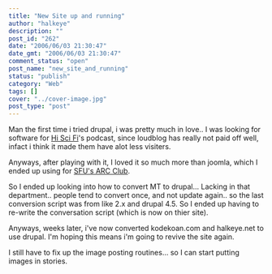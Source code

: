 ```yaml
---
title: "New Site up and running"
author: "halkeye"
description: ""
post_id: "262"
date: "2006/06/03 21:30:47"
date_gmt: "2006/06/03 21:30:47"
comment_status: "open"
post_name: "new_site_and_running"
status: "publish"
category: "Web"
tags: []
cover: "../cover-image.jpg"
post_type: "post"
---
```


Man the first time i tried drupal, i was pretty much in love.. I was looking for software for [Hi Sci Fi](http://www.hiscifi.com)'s podcast, since loudblog has really not paid off well, infact i think it made them have alot less visiters.

Anyways, after playing with it, I loved it so much more than joomla, which I ended up using for [SFU's ARC Club](http://www.sfuarc.com).

So I ended up looking into how to convert MT to drupal... Lacking in that department.. people tend to convert once, and not update again.. so the last conversion script was from like 2.x and drupal 4.5. So I ended up having to re-write the conversation script (which is now on thier site).

Anyways, weeks later, i've now converted kodekoan.com and halkeye.net to use drupal. I'm hoping this means i'm going to revive the site again.

I still have to fix up the image posting routines... so I can start putting images in stories.